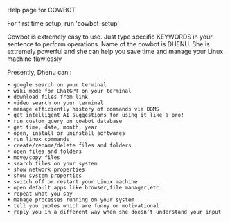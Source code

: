 Help page for COWBOT

For first time setup, run 'cowbot-setup'

Cowbot is extremely easy to use. Just type specific KEYWORDS in your sentence to perform operations. Name of the cowbot is DHENU. She is extremely powerful and she can help you save time and manage your Linux machine flawlessly

Presently, Dhenu can :

    • google search on your terminal
    • wiki mode for ChatGPT on your terminal
    • download files from link
    • video search on your terminal
    • manage efficiently history of commands via DBMS
    • get intelligent AI suggestions for using it like a pro!
    • run custom query on cowbot database
    • get time, date, month, year
    • open, install or uninstall softwares
    • run linux commands
    • create/rename/delete files and folders
    • open files and folders
    • move/copy files
    • search files on your system
    • show network properties
    • show system properties
    • switch off or restart your Linux machine
    • open default apps like browser,file manager,etc.
    • repeat what you say
    • manage processes running on your system
    • tell you quotes which are funny or motivational
    • reply you in a different way when she doesn’t understand your input